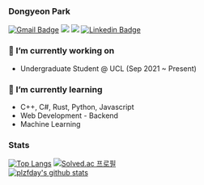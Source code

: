 ### Dongyeon Park
[![Gmail Badge](https://img.shields.io/badge/-Gmail-d14836?style=flat-square&logo=Gmail&logoColor=white&link=mailto:qkrehddus01@gmail.com)](mailto:qkrehddus01@gmail.com)
[![](https://img.shields.io/badge/-Academic%20Blog-red?style=flat-square)](https://plzfday.github.io)
[![](https://img.shields.io/badge/-Personal%20Blog%20(Korean)-blue?style=flat-square)](https://plzfdaylife.tistory.com)
[![Linkedin Badge](https://img.shields.io/badge/-LinkedIn-blue?style=flat-square&logo=Linkedin&logoColor=white&link=https://www.linkedin.com/in/dongyeonpark/)](https://www.linkedin.com/in/dongyeonpark/)

### 🔭 I’m currently working on
- Undergraduate Student @ UCL (Sep 2021 ~ Present)

### 🌱 I’m currently learning
- C++, C#, Rust, Python, Javascript
- Web Development - Backend
- Machine Learning

### Stats
[![Top Langs](https://github-readme-stats.vercel.app/api/top-langs/?username=plzfday&layout=compact)](https://github.com/anuraghazra/github-readme-stats)
[![Solved.ac
프로필](http://mazassumnida.wtf/api/v2/generate_badge?boj=plzfday)](https://solved.ac/plzfday)  
[![plzfday's github stats](https://github-readme-stats.vercel.app/api?username=plzfday&)](https://github.com/anuraghazra/github-readme-stats)


<!--
**plzfday/plzfday** is a ✨ _special_ ✨ repository because its `README.md` (this file) appears on your GitHub profile.

Here are some ideas to get you started:

- 🔭 I’m currently working on ...
- 🌱 I’m currently learning ...
- 👯 I’m looking to collaborate on ...
- 🤔 I’m looking for help with ...
- 💬 Ask me about ...
- 📫 How to reach me: ...
- 😄 Pronouns: ...
- ⚡ Fun fact: ...
-->
